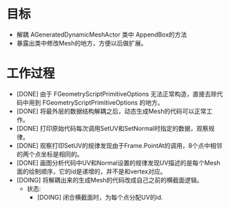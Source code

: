 # 目标
- 解耦 AGeneratedDynamicMeshActor 类中 AppendBox的方法
- 暴露出类中修改Mesh的地方，方便以后做扩展。

# 工作过程
- [DONE] 由于 FGeometryScriptPrimitiveOptions 无法正常构造，直接去除代码中用到 FGeometryScriptPrimitiveOptions 的地方。
- [DONE] 将最外层的数据结构解耦之后，动态生成Mesh的代码可以正常工作。
- [DONE] 打印原始代码每次调用SetUV和SetNormal时指定的数据，观察规律。
- [DONE] 观察打印SetUV的规律发现由于Frame.PointAt的调用，8个点中相邻的两个点坐标是相同的。
- [DONE] 画图分析代码中UV和Normal设置的规律发现UV描述的是每个Mesh面的绘制顺序，它的id是递增的，并不是和vertex对应。
- [DOING] 将解耦出来的生成Mesh的代码改成自己之前的横截面逻辑。
	- 状态:
		- [DOING] 闭合横截面时，为每个点分配UV的id.